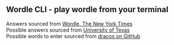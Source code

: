 ## Wordle CLI - play wordle from your terminal

Answers sourced from [Wordle, The New York Times](https://www.nytimes.com/games/wordle/index.html) \
Possible answers sourced from [University of Texas](https://web.ma.utexas.edu/users/rusin/wordle/wordlist.html) \
Possible words to enter sourced from [dracos on GitHub](https://gist.github.com/dracos/dd0668f281e685bad51479e5acaadb93)